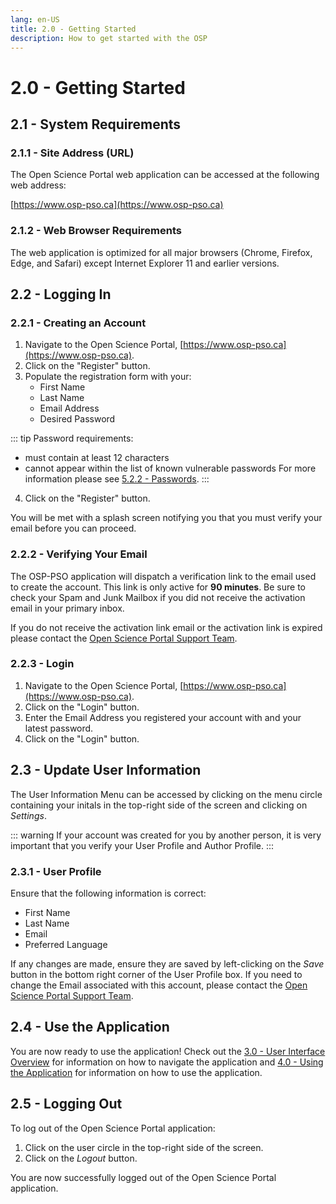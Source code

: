 ```yaml
---
lang: en-US
title: 2.0 - Getting Started
description: How to get started with the OSP 
---
```

# 2.0 - Getting Started

## 2.1 - System Requirements

### 2.1.1 - Site Address (URL)
The Open Science Portal web application can be accessed at the following web address:

[https://www.osp-pso.ca](https://www.osp-pso.ca)

### 2.1.2 - Web Browser Requirements
The web application is optimized for all major browsers (Chrome, Firefox, Edge, and Safari) except Internet Explorer 11 and earlier versions.

## 2.2 - Logging In

### 2.2.1 - Creating an Account
1. Navigate to the Open Science Portal, [https://www.osp-pso.ca](https://www.osp-pso.ca).
2. Click on the "Register" button.
3. Populate the registration form with your:
   - First Name
   - Last Name
   - Email Address
   - Desired Password

::: tip
Password requirements:
- must contain at least 12 characters
- cannot appear within the list of known vulnerable passwords
For more information please see [5.2.2 - Passwords](/guide/customization-and-security.html#_5-2-2-passwords).
:::

4. Click on the "Register" button.

You will be met with a splash screen notifying you that you must verify your email before you can proceed.

### 2.2.2 - Verifying Your Email

The OSP-PSO application will dispatch a verification link to the email used to create the account. This link is only active for **90 minutes**.
Be sure to check your Spam and Junk Mailbox if you did not receive the activation email in your primary inbox.

If you do not receive the activation link email or the activation link is expired please contact the [Open Science Portal Support Team](mailto:DFO.OpenScience-ScienceOuverte.MPO@dfo-mpo.gc.ca).



### 2.2.3 - Login

1. Navigate to the Open Science Portal, [https://www.osp-pso.ca](https://www.osp-pso.ca).
2. Click on the "Login" button.
3. Enter the Email Address you registered your account with and your latest password.
4. Click on the "Login" button.

## 2.3 - Update User Information

The User Information Menu can be accessed by clicking on the menu circle containing your initals in the top-right side of the screen and clicking on *Settings*.

::: warning
If your account was created for you by another person, it is very important that you verify your User Profile and Author Profile.
:::

### 2.3.1 - User Profile
Ensure that the following information is correct:
- First Name
- Last Name
- Email
- Preferred Language

If any changes are made, ensure they are saved by left-clicking on the *Save* button in the bottom right corner of the User Profile box. If you need to change the Email associated with this account, please contact the [Open Science Portal Support Team](mailto:DFO.OpenScience-ScienceOuverte.MPO@dfo-mpo.gc.ca).

## 2.4 - Use the Application
You are now ready to use the application! Check out the [3.0 - User Interface Overview](/guide/user-interface-overview.html) for information on how to navigate the application and [4.0 - Using the Application](/guide/using-the-application.html) for information on how to use the application.

## 2.5 - Logging Out
To log out of the Open Science Portal application:
1. Click on the user circle in the top-right side of the screen.
2. Click on the *Logout* button.

You are now successfully logged out of the Open Science Portal application.


